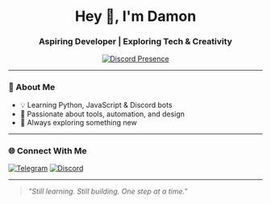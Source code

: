 <h1 align="center">Hey 👋, I'm Damon</h1>
<h3 align="center">Aspiring Developer | Exploring Tech & Creativity</h3>

<p align="center">
  <a href="https://discord.com/users/1375419352203001960">
    <img src="https://lanyard.cnrad.dev/api/1375419352203001960?theme=light&borderRadius=20px&idleMessage=Learning%20and%20building%20cool%20stuff!" alt="Discord Presence" />
  </a>
</p>

---

### 🌱 About Me

- 💡 Learning Python, JavaScript & Discord bots  
- 🚀 Passionate about tools, automation, and design  
- 🎯 Always exploring something new  

---

### 🌐 Connect With Me

[![Telegram](https://img.shields.io/badge/Telegram-@real__damon-2CA5E0?style=for-the-badge&logo=telegram&logoColor=white)](https://t.me/real_damon)
[![Discord](https://img.shields.io/badge/Discord-Damon%230000-5865F2?style=for-the-badge&logo=discord&logoColor=white)](https://discord.com/users/1375419352203001960)

---

> *"Still learning. Still building. One step at a time."*
